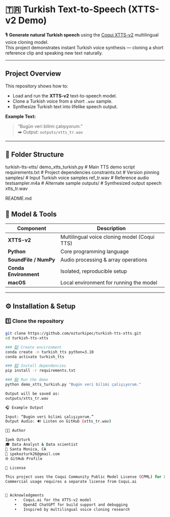 # 🇹🇷 Turkish Text-to-Speech (XTTS-v2 Demo)

🎙️ **Generate natural Turkish speech** using the [Coqui XTTS-v2](https://github.com/coqui-ai/TTS) multilingual voice cloning model.  
This project demonstrates instant Turkish voice synthesis — cloning a short reference clip and speaking new text naturally.

---

##  Project Overview

This repository shows how to:
- Load and run the **XTTS-v2** text-to-speech model.
- Clone a Turkish voice from a short `.wav` sample.
- Synthesize Turkish text into lifelike speech output.

**Example Text:**
> “Bugün veri bilimi çalışıyorum.”  
➡️ Output: `outputs/xtts_tr.wav`

---

## 🧩 Folder Structure

turkish-tts-xtts/
demo_xtts_turkish.py      # Main TTS demo script
requirements.txt           # Project dependencies
constraints.txt            # Version pinning
samples/                   # Input Turkish voice samples
ref_tr.wav             # Reference audio
testsampler.m4a        # Alternate sample
outputs/                   # Synthesized output speech
  xtts_tr.wav

README.md


## 🧠 Model & Tools

| Component | Description |
|------------|-------------|
| **XTTS-v2** | Multilingual voice cloning model (Coqui TTS) |
| **Python** | Core programming language |
| **SoundFile / NumPy** | Audio processing & array operations |
| **Conda Environment** | Isolated, reproducible setup |
| **macOS** | Local environment for running the model |

---

## ⚙️ Installation & Setup

### 1️⃣ Clone the repository
```bash
git clone https://github.com/ozturkipec/turkish-tts-xtts.git
cd turkish-tts-xtts

### 2️⃣ Create environment
conda create -n turkish_tts python=3.10
conda activate turkish_tts

### 3️⃣ Install dependencies
pip install -r requirements.txt

### 4️⃣ Run the demo
python demo_xtts_turkish.py "Bugün veri bilimi çalışıyorum."

Output will be saved as:
outputs/xtts_tr.wav

🎧 Example Output

Input: “Bugün veri bilimi çalışıyorum.”
Output Audio: 🔊 Listen on GitHub (xtts_tr.wav)

👩‍💻 Author

Ipek Ozturk
🎓 Data Analyst & Data scientist
📍 Santa Monica, CA
📧 ipekozturk26@gmail.com
🌐 GitHub Profile

🧾 License

This project uses the Coqui Community Public Model License (CPML) for XTTS-v2.
Commercial usage requires a separate license from Coqui.ai


💬 Acknowledgments
	•	Coqui.ai for the XTTS-v2 model
	•	OpenAI ChatGPT for build support and debugging
	•	Inspired by multilingual voice cloning research



